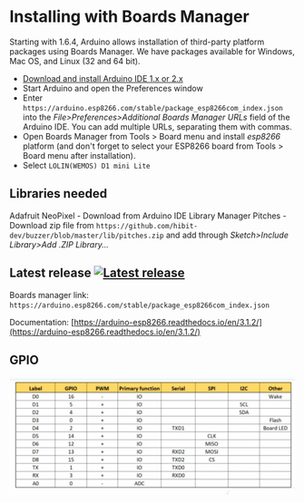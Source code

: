 # Installing with Boards Manager

Starting with 1.6.4, Arduino allows installation of third-party platform packages using Boards Manager. We have packages available for Windows, Mac OS, and Linux (32 and 64 bit).

- [Download and install Arduino IDE 1.x or 2.x](https://www.arduino.cc/en/software)
- Start Arduino and open the Preferences window
- Enter `https://arduino.esp8266.com/stable/package_esp8266com_index.json` into the *File>Preferences>Additional Boards Manager URLs* field of the Arduino IDE. You can add multiple URLs, separating them with commas.
- Open Boards Manager from Tools > Board menu and install *esp8266* platform (and don't forget to select your ESP8266 board from Tools > Board menu after installation).
- Select `LOLIN(WEMOS) D1 mini Lite`

## Libraries needed

Adafruit NeoPixel - Download from Arduino IDE Library Manager
Pitches - Download zip file from `https://github.com/hibit-dev/buzzer/blob/master/lib/pitches.zip` and add through *Sketch>Include Library>Add .ZIP Library...*

## Latest release [![Latest release](https://img.shields.io/github/release/esp8266/Arduino.svg)](https://github.com/esp8266/Arduino/releases/latest/)

Boards manager link: `https://arduino.esp8266.com/stable/package_esp8266com_index.json`

Documentation: [https://arduino-esp8266.readthedocs.io/en/3.1.2/](https://arduino-esp8266.readthedocs.io/en/3.1.2/)

## GPIO

![GPIO](/pins.jpg)
